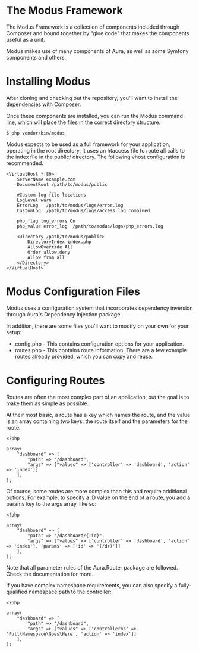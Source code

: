 The Modus Framework
===================

The Modus Framework is a collection of components included through Composer and bound together by "glue code" that makes the components useful as a unit.

Modus makes use of many components of Aura, as well as some Symfony components and others.

Installing Modus
================

After cloning and checking out the repository, you'll want to install the dependencies with Composer.

Once these components are installed, you can run the Modus command line, which will place the files in the correct directory structure.

```
$ php vendor/bin/modus
```

Modus expects to be used as a full framework for your application, operating in the root directory. It uses an htaccess file to route all calls to the index file in the public/ directory. The following vhost configuration is recommended.

```
<VirtualHost *:80>
    ServerName example.com
    DocumentRoot /path/to/modus/public
    
    #Custom log file locations
    LogLevel warn
    ErrorLog   /path/to/modus/logs/error.log
    CustomLog  /path/to/modus/logs/access.log combined

    php_flag log_errors On
    php_value error_log  /path/to/modus/logs/php_errors.log

    <Directory /path/to/modus/public>
        DirectoryIndex index.php
        AllowOverride All
        Order allow,deny
        Allow from all
    </Directory>
</VirtualHost>
```

Modus Configuration Files
=========================

Modus uses a configuration system that incorporates dependency inversion through Aura's Dependency Injection package.

In addition, there are some files you'll want to modify on your own for your setup:

* config.php - This contains configuration options for your application.
* routes.php - This contains route information. There are a few example routes already provided, which you can copy and reuse.

Configuring Routes
==================

Routes are often the most complex part of an application, but the goal is to make them as simple as possible. 

At their most basic, a route has a key which names the route, and the value is an array containing two keys: the route itself and the parameters for the route.

```
<?php

array(
    "dashboard" => [
        "path" => "/dashboard",
        "args" => ["values" => ['controller' => 'dashboard', 'action' => 'index']]
    ],
);
```

Of course, some routes are more complex than this and require additional options. For example, to specify a ID value on the end of a route, you add a params key to the args array, like so:

```
<?php

array(
    "dashboard" => [
        "path" => "/dashboard/{:id}",
        "args" => ["values" => ['controller' => 'dashboard', 'action' => 'index'], 'params' => ['id' => '(/d+)']]
    ],
);
```

Note that all parameter rules of the Aura.Router package are followed. Check the documentation for more.

If you have complex namespace requirements, you can also specify a fully-qualified namespace path to the controller:

```
<?php

array(
    "dashboard" => [
        "path" => "/dashboard",
        "args" => ["values" => ['controllerns' => 'Full\Namespace\Goes\Here', 'action' => 'index']]
    ],
);
```
